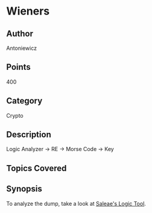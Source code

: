 # Wieners
## Author
Antoniewicz
## Points
400
## Category
Crypto
## Description
Logic Analyzer -> RE -> Morse Code -> Key
## Topics Covered

## Synopsis

To analyze the dump, take a look at [Saleae's Logic Tool](https://www.saleae.com/downloads). 